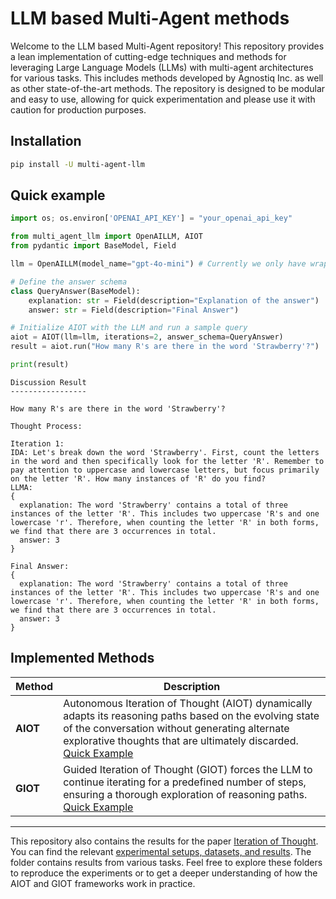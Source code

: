 # LLM based Multi-Agent methods

Welcome to the LLM based Multi-Agent repository! This repository provides a lean implementation of cutting-edge techniques and methods for leveraging Large Language Models (LLMs) with multi-agent architectures for various tasks. This includes methods developed by Agnostiq Inc. as well as other state-of-the-art methods. The repository is designed to be modular and easy to use, allowing for quick experimentation and please use it with caution for production purposes.

## Installation

```bash
pip install -U multi-agent-llm
```
## Quick example

```python
import os; os.environ['OPENAI_API_KEY'] = "your_openai_api_key"

from multi_agent_llm import OpenAILLM, AIOT
from pydantic import BaseModel, Field

llm = OpenAILLM(model_name="gpt-4o-mini") # Currently we only have wrapper for OpenAI, but it can be easily extended to other LLMs

# Define the answer schema
class QueryAnswer(BaseModel):
    explanation: str = Field(description="Explanation of the answer")
    answer: str = Field(description="Final Answer")

# Initialize AIOT with the LLM and run a sample query
aiot = AIOT(llm=llm, iterations=2, answer_schema=QueryAnswer)
result = aiot.run("How many R's are there in the word 'Strawberry'?")

print(result)
```

```
Discussion Result
-----------------

How many R's are there in the word 'Strawberry'?

Thought Process:

Iteration 1:
IDA: Let's break down the word 'Strawberry'. First, count the letters in the word and then specifically look for the letter 'R'. Remember to pay attention to uppercase and lowercase letters, but focus primarily on the letter 'R'. How many instances of 'R' do you find?
LLMA:
{
  explanation: The word 'Strawberry' contains a total of three instances of the letter 'R'. This includes two uppercase 'R's and one lowercase 'r'. Therefore, when counting the letter 'R' in both forms, we find that there are 3 occurrences in total.
  answer: 3
}

Final Answer:
{
  explanation: The word 'Strawberry' contains a total of three instances of the letter 'R'. This includes two uppercase 'R's and one lowercase 'r'. Therefore, when counting the letter 'R' in both forms, we find that there are 3 occurrences in total.
  answer: 3
}
```

## Implemented Methods 

| **Method** | **Description**                                                                                                                                                                                                                                                       |
| ---------- | --------------------------------------------------------------------------------------------------------------------------------------------------------------------------------------------------------------------------------------------------------------------- |
| **AIOT**   | Autonomous Iteration of Thought (AIOT) dynamically adapts its reasoning paths based on the evolving state of the conversation without generating alternate explorative thoughts that are ultimately discarded. [Quick Example](./iot/quick-example.ipynb) |
| **GIOT**   | Guided Iteration of Thought (GIOT) forces the LLM to continue iterating for a predefined number of steps, ensuring a thorough exploration of reasoning paths. [Quick Example](./iot/quick-example.ipynb)                                                  |



------

This repository also contains the results for the paper [Iteration of Thought](https://arxiv.org/abs/2409.12618). You can find the relevant [experimental setups, datasets, and results](./examples/iot/exprements/). The folder contains results from various tasks. Feel free to explore these folders to reproduce the experiments or to get a deeper understanding of how the AIOT and GIOT frameworks work in practice.

